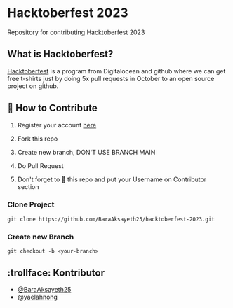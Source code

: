 # Hacktoberfest 2023

Repository for contributing Hacktoberfest 2023

## What is Hacktoberfest?

[Hacktoberfest](https://hacktoberfest.com/) is a program from Digitalocean and github where we can get free t-shirts just by doing 5x pull requests in October to an open source project on github.

## :scroll: How to Contribute

1. Register your account [here](https://hacktoberfest.com/)

2. Fork this repo

3. Create new branch, DON'T USE BRANCH MAIN

4. Do Pull Request

5. Don't forget to :star2: this repo and put your Username on Contributor section

### Clone Project

```
git clone https://github.com/BaraAksayeth25/hacktoberfest-2023.git

```

### Create new Branch

```
git checkout -b <your-branch>
```

## :trollface: Kontributor
- [@BaraAksayeth25](https://github.com/BaraAksayeth25)
- [@yaelahnong](https://github.com/yaelahnong)
